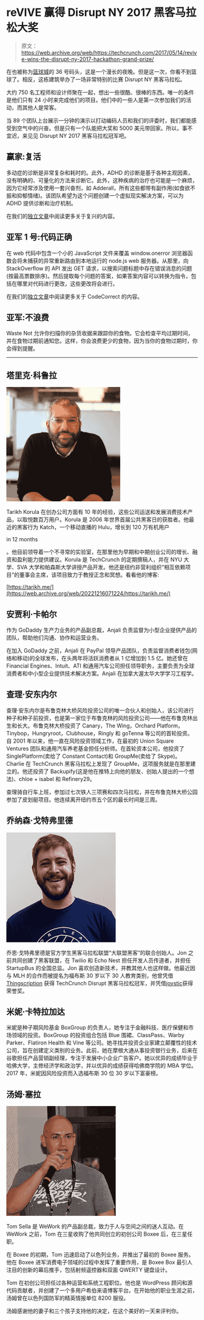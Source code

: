 # reVIVE 赢得 Disrupt NY 2017 黑客马拉松大奖 

> 原文：<https://web.archive.org/web/https://techcrunch.com/2017/05/14/revive-wins-the-disrupt-ny-2017-hackathon-grand-prize/>

在也被称为[篮球城](https://web.archive.org/web/20221216071224/http://www.basketballcity.com/ny)的 36 号码头，这是一个漫长的夜晚。但是这一次，你看不到篮球了。相反，这栋建筑举办了一场非常特别的比赛 Disrupt NY 黑客马拉松。

大约 750 名工程师和设计师聚在一起，想出一些很酷、很棒的东西。唯一的条件是他们只有 24 小时来完成他们的项目。他们中的一些人是第一次参加我们的活动，而其他人是常客。

当 89 个团队上台展示一分钟的演示以打动编码人员和我们的评委时，我们都能感受到空气中的兴奋。但是只有一个队能把大奖和 5000 美元带回家。所以，事不宜迟，来见见 Disrupt NY 2017 黑客马拉松冠军吧。

## 赢家:复活

多动症的诊断是非常复杂和耗时的。此外，ADHD 的诊断是基于各种主观因素，没有明确的、可量化的方法来诊断它。此外，这种疾病的治疗也可能是一个麻烦，因为它经常涉及使用一套兴奋剂，如 Adderall，所有这些都带有副作用(如食欲不振和抑郁情绪)。该团队希望为这个问题创建一个虚拟现实解决方案，可以为 ADHD 提供诊断和治疗机制。

在我们的[独立文章](https://web.archive.org/web/20221216071224/https://techcrunch.com/2017/05/14/revive-is-a-vr-solution-to-diagnosing-adhd-built-by-high-school-students/)中阅读更多关于复兴的内容。

## 亚军 1 号:代码正确

在 web 代码中包含一个小的 JavaScript 文件来覆盖 window.onerror 浏览器函数会将未捕获的异常重新路由到本地运行的 node.js web 服务器。从那里，向 StackOverflow 的 API 发出 GET 请求，以搜索问题标题中存在错误消息的问题(按最高票数排序)。然后提取每个问题的答案，如果答案内容可以转换为指令，包括在哪里对代码进行更改，这些更改将会进行。

在我们的[独立文章](https://web.archive.org/web/20221216071224/https://techcrunch.com/2017/05/14/codecorrect-disruptny-hackathon/)中阅读更多关于 CodeCorrect 的内容。

## 亚军:不浪费

Waste Not 允许你扫描你的杂货收据来跟踪你的食物。它会检查平均过期时间，并在食物过期前通知您。这样，你会浪费更少的食物，因为当你的食物过期时，你会得到提醒。

* * *

## 塔里克·科鲁拉

![](img/2d6e7d6217d2c594d14bc2bccaaf7c7d.png)

Tarikh Korula 在创办公司方面有 10 年的经验，这些公司运送和发展消费技术产品，以取悦数百万用户。Korula 是 2006 年世界首届公共黑客日的获胜者。他最近的黑客行为 Katch，一个移动直播的 Hulu，增长到 120 万有机用户

in 12 months

。他目前领导着一个不寻常的实验室，在那里他为早期和中期创业公司的增长、融资和盈利能力提供建议。Korula 是 TechCrunch 的定期撰稿人，并在 NYU 大学、SVA 大学和帕森斯大学讲授产品开发。他还是纽约非营利组织“相互依赖项目”的董事会主席，该项目致力于教授正念和冥想。看看他的博客:

[https://tarikh.me/](https://web.archive.org/web/20221216071224/https://tarikh.me/)

## 安贾利·卡帕尔

作为 GoDaddy 生产力业务的产品副总裁，Anjali 负责监督为小型企业提供产品的团队，帮助他们沟通、协作和运营业务。

在加入 GoDaddy 之前，Anjali 在 PayPal 领导产品团队，负责监督消费者钱包(网络和移动)的全球发布，在头两年将活跃消费者从 1 亿增加到 1.5 亿。她还曾在 Financial Engines、Intuit、ATI 和通用汽车公司担任领导职务，主要负责为全球消费者和中小型企业提供技术解决方案。Anjali 在加拿大渥太华大学学习工程学。

## 查理·安东内尔

查理·安东内尔是布鲁克林大桥风险投资公司的唯一合伙人和创始人，该公司进行种子和种子前投资，也是第一家位于布鲁克林的风险投资公司——他在布鲁克林出生和长大。布鲁克林大桥投资了 Canary，The Wing，Orchard Platform，Tinybop，Hungryroot，Clubhouse，Ringly 和 goTenna 等公司的首轮投资。自 2001 年以来，他一直在风险投资领域工作，在最初的 Union Square Ventures 团队和通用汽车养老基金担任分析师。在首轮资本公司，他投资了 SinglePlatform(卖给了 Constant Contact)和 GroupMe(卖给了 Skype)。Charlie 在 TechCrunch 黑客马拉松上发现了 GroupMe，这项服务就是在那里建立的。他还投资了 Backupify(这是他在推特上向他的朋友、创始人提出的一个想法)、chloe + isabel 和 Refinery29。

查理骑自行车上班，参加过七次铁人三项赛和四次马拉松，并在布鲁克林大桥公园参加了皮划艇项目。他连续离开纽约市五个区的最长时间是三周。

## 乔纳森·戈特弗里德

![](img/7f8fe6084fc1658afbd1841d9aacde1f.png)

乔恩·戈特弗里德是官方学生黑客马拉松联盟“大联盟黑客”的联合创始人。Jon 之前共同创建了黑客联盟，在 Twilio 和 Echo Nest 担任开发人员传道者，并担任 StartupBus 的全国总监。Jon 喜欢创造新技术，并教其他人也这样做。他最近因与 MLH 的合作而被提名为福布斯 30 岁以下 30 人教育类别，他曾凭借 [Thingscription](https://web.archive.org/web/20221216071224/https://techcrunch.com/2012/05/20/introducing-our-2012-disrupt-nyc-hackathon-winners-thingscription-poachbase-and-practikhan/) 获得 TechCrunch Disrupt 黑客马拉松冠军，并凭借[joystic](https://web.archive.org/web/20221216071224/https://techcrunch.com/video/an-interview-with-joysticc/517176369/)获得荣誉奖。

## 米妮·卡特拉加达

米妮是种子期风险基金 BoxGroup 的负责人，她专注于金融科技、医疗保健和市场领域的投资。BoxGroup 的投资组合包括 Blue 围裙、ClassPass、Warby Parker、Flatiron Health 和 Vine 等公司。她寻找并投资企业家建立颠覆性的技术公司，旨在创建定义类别的业务。此前，她在摩根大通从事投资银行业务，后来在谷歌担任产品营销副经理，专注于发展中小企业广告客户。她以优异的成绩毕业于哈佛大学，主修经济学和政治学，并以优异的成绩获得哈佛商学院的 MBA 学位。2017 年，米妮因风险投资而入选福布斯 30 位 30 岁以下富豪榜。

## 汤姆·塞拉

![](img/d8f8cf8d2709c761608bd5ead84b7c59.png)

Tom Sella 是 WeWork 的产品副总裁，致力于人与空间之间的迷人互动。在 WeWork 之前，Tom 在三星收购了他共同创立的初创公司 Boxee 后，在三星任职。

在 Boxee 的初期，Tom 迅速启动了以色列业务，并推出了最初的 Boxee 服务。他在 Boxee 进军消费电子领域的过程中发挥了重要作用，是 Boxee Box 最引人注目的创新的幕后推手，包括射频遥控器和双面 QWERTY 键盘设计。

Tom 在初创公司担任过各种运营和系统工程职位。他也是 WordPress 顾问和源代码贡献者，并创建了一个多用户希伯来语博客平台。在开始他的职业生涯之前，汤姆曾在以色列国防军的精英情报单位 8200 服役。

汤姆感谢他的妻子和三个孩子支持他的决定，在这个美好的一天来评判你。